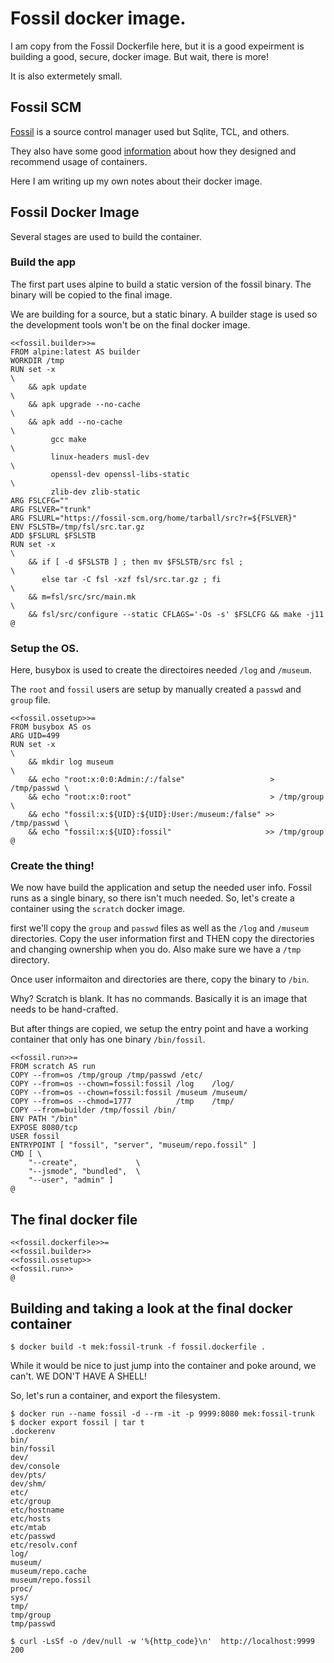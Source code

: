 # Fossil docker image.

I am copy from the Fossil Dockerfile here, but it is a good expeirment is building a good, secure, docker image. But wait, there is more! 

It is also extermetely small.

## Fossil SCM

[Fossil](https://www.fossil-scm.org/home/doc/trunk/www/index.wiki) is a source control manager used but Sqlite, TCL, and others. 

They also have some good [information](https://www.fossil-scm.org/home/doc/trunk/www/containers.md) about how they designed and recommend usage of containers. 

Here I am writing up my own notes about their docker image.

## Fossil Docker Image

Several stages are used to build the container. 

### Build the app

The first part uses alpine to build a static version of the fossil binary. The binary will be copied to the final image. 

We are building for a source, but a static binary. A builder stage is used so the development tools won't be on the final docker image. 

```
<<fossil.builder>>=
FROM alpine:latest AS builder
WORKDIR /tmp
RUN set -x                                                             \
    && apk update                                                      \
    && apk upgrade --no-cache                                          \
    && apk add --no-cache                                              \
         gcc make                                                      \
         linux-headers musl-dev                                        \
         openssl-dev openssl-libs-static                               \
         zlib-dev zlib-static
ARG FSLCFG=""
ARG FSLVER="trunk"
ARG FSLURL="https://fossil-scm.org/home/tarball/src?r=${FSLVER}"
ENV FSLSTB=/tmp/fsl/src.tar.gz
ADD $FSLURL $FSLSTB
RUN set -x                                                             \
    && if [ -d $FSLSTB ] ; then mv $FSLSTB/src fsl ;                   \
       else tar -C fsl -xzf fsl/src.tar.gz ; fi                        \
    && m=fsl/src/src/main.mk                                           \
    && fsl/src/configure --static CFLAGS='-Os -s' $FSLCFG && make -j11
@
```

### Setup the OS.

Here, busybox is used to create the directoires needed `/log` and `/museum`.

The `root` and `fossil` users are setup by manually created a `passwd` and `group` file.

```
<<fossil.ossetup>>=
FROM busybox AS os
ARG UID=499
RUN set -x                                                              \
    && mkdir log museum                                                 \
    && echo "root:x:0:0:Admin:/:/false"                   > /tmp/passwd \
    && echo "root:x:0:root"                               > /tmp/group  \
    && echo "fossil:x:${UID}:${UID}:User:/museum:/false" >> /tmp/passwd \
    && echo "fossil:x:${UID}:fossil"                     >> /tmp/group
@
```

### Create the thing!

We now have build the application and setup the needed user info. Fossil runs as a single binary, so there isn't much needed. So, let's create a container using the `scratch` docker image. 

first we'll copy the `group` and `passwd` files as well as the `/log` and `/museum` directories. Copy the user information first and THEN copy the directories and changing ownership when you do. Also make sure we have a `/tmp` directory.

Once user informaiton and directories are there, copy the binary to `/bin`.

Why? Scratch is blank. It has no commands. Basically it is an image that needs to be hand-crafted. 

But after things are copied, we setup the entry point and have a working container that only has one binary `/bin/fossil`.

```
<<fossil.run>>=
FROM scratch AS run
COPY --from=os /tmp/group /tmp/passwd /etc/
COPY --from=os --chown=fossil:fossil /log    /log/
COPY --from=os --chown=fossil:fossil /museum /museum/
COPY --from=os --chmod=1777          /tmp    /tmp/
COPY --from=builder /tmp/fossil /bin/
ENV PATH "/bin"
EXPOSE 8080/tcp
USER fossil
ENTRYPOINT [ "fossil", "server", "museum/repo.fossil" ]
CMD [ \
    "--create",             \
    "--jsmode", "bundled",  \
    "--user", "admin" ]
@
```

## The final docker file

```
<<fossil.dockerfile>>=
<<fossil.builder>>
<<fossil.ossetup>>
<<fossil.run>>
@
```

## Building and taking a look at the final docker container

```
$ docker build -t mek:fossil-trunk -f fossil.dockerfile .
```

While it would be nice to just jump into the container and poke around, we can't. WE DON'T HAVE A SHELL!

So, let's run a container, and export the filesystem.

```
$ docker run --name fossil -d --rm -it -p 9999:8080 mek:fossil-trunk
$ docker export fossil | tar t
.dockerenv
bin/
bin/fossil
dev/
dev/console
dev/pts/
dev/shm/
etc/
etc/group
etc/hostname
etc/hosts
etc/mtab
etc/passwd
etc/resolv.conf
log/
museum/
museum/repo.cache
museum/repo.fossil
proc/
sys/
tmp/
tmp/group
tmp/passwd

$ curl -LsSf -o /dev/null -w '%{http_code}\n'  http://localhost:9999
200
```